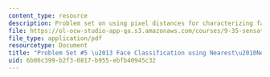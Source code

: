 ```yaml
---
content_type: resource
description: Problem set on using pixel distances for characterizing face similarity.
file: https://ol-ocw-studio-app-qa.s3.amazonaws.com/courses/9-35-sensation-and-perception-spring-2009/6b86c399b2f30817b955ebfb40945c32_MIT9_35s09_pset05.pdf
file_type: application/pdf
resourcetype: Document
title: "Problem Set #5 \u2013 Face Classification using Nearest\u2010Neighbor"
uid: 6b86c399-b2f3-0817-b955-ebfb40945c32
---
```

